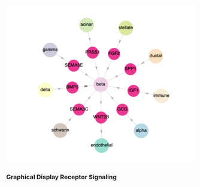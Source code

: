 ![graph](https://github.com/Gaulton-Lab/receptor-signaling-app/blob/master/signaling.png)
### Graphical Display Receptor Signaling 
